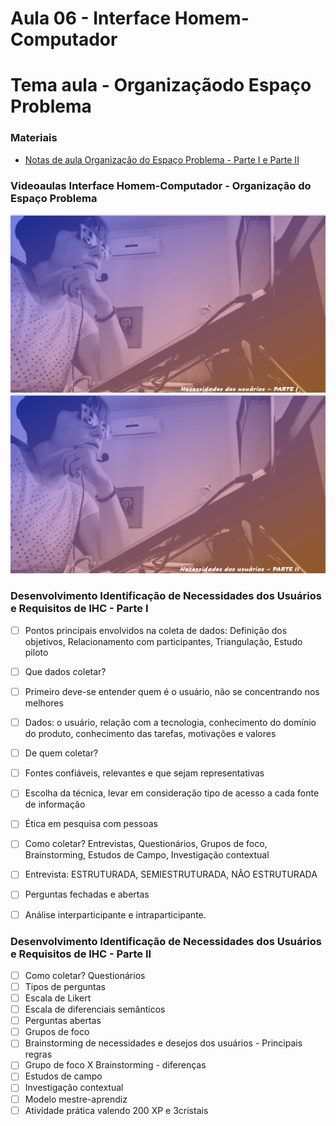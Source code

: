 # Aula 06 - Interface Homem-Computador
# Tema aula - Organizaçãodo Espaço Problema


### Materiais
- [Notas de aula Organização do Espaço Problema - Parte I e Parte II](organizacao_espaco_problema.pdf)


### Videoaulas Interface Homem-Computador -  Organização do Espaço Problema
[![Identificação de Necessidades dos Usuários e Requisitos de IHC - Parte I](capa_10.png)](https://youtu.be/JN7ojIqVpVY)
[![Identificação de Necessidades dos Usuários e Requisitos de IHC - Parte II](capa_11.png)](https://youtu.be/H2m1vJw7gmY)



### Desenvolvimento Identificação de Necessidades dos Usuários e Requisitos de IHC - Parte I 

- [ ]  Pontos principais envolvidos na coleta de dados: Definição dos objetivos, Relacionamento com participantes, Triangulação, Estudo piloto
- [ ]  Que dados coletar?
- [ ]  Primeiro deve-se entender quem é o usuário, não se concentrando nos melhores
- [ ]  Dados: o usuário, relação com a tecnologia, conhecimento do domínio do produto, conhecimento das tarefas, motivações e valores
- [ ]  De quem coletar? 
- [ ]  Fontes confiáveis, relevantes e que sejam representativas
- [ ]  Escolha da técnica, levar em consideração tipo de acesso a cada fonte de informação
- [ ]  Ética em pesquisa com pessoas
- [ ]  Como coletar? Entrevistas, Questionários, Grupos de foco, Brainstorming, Estudos de Campo, Investigação contextual
- [ ]  Entrevista: ESTRUTURADA, SEMIESTRUTURADA, NÃO ESTRUTURADA
- [ ]  Perguntas fechadas e abertas
- [ ]  Análise interparticipante e intraparticipante.


### Desenvolvimento Identificação de Necessidades dos Usuários e Requisitos de IHC - Parte II 

- [ ]  Como coletar? Questionários
- [ ]  Tipos de perguntas
- [ ]  Escala de Likert
- [ ]  Escala de diferenciais semânticos
- [ ]  Perguntas abertas
- [ ]  Grupos de foco
- [ ]  Brainstorming de necessidades e desejos dos usuários - Principais regras
- [ ]  Grupo de foco X Brainstorming - diferenças
- [ ]  Estudos de campo
- [ ]  Investigação contextual
- [ ]  Modelo mestre-aprendiz
- [ ]  Atividade prática valendo 200 XP e 3cristais
